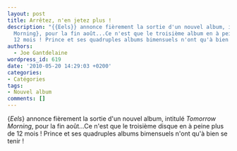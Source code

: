 ```yaml
---
layout: post
title: Arrêtez, n'en jetez plus !
description: "{{Eels}} annonce fièrement la sortie d'un nouvel album, intitulé {Tomorrow
  Morning}, pour la fin août...Ce n'est que le troisième album en à peine plus de
  12 mois ! Prince et ses quadruples albums bimensuels n'ont qu'à bien se tenir !"
authors:
  - Joe Gantdelaine
wordpress_id: 619
date: '2010-05-20 14:29:03 +0200'
categories:
- Catégories
tags:
- Nouvel album
comments: []
---
```

{*Eels*} annonce fièrement la sortie d'un nouvel album, intitulé *Tomorrow Morning*, pour la fin août...Ce n'est que le troisième disque en à peine plus de 12 mois ! Prince et ses quadruples albums bimensuels n'ont qu'à bien se tenir !
